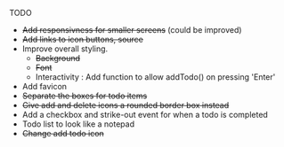 TODO

- ~~Add responsivness for smaller screens~~ (could be improved)
- ~~Add links to icon buttons, source~~ 
- Improve overall styling.
    - ~~Background~~
    - ~~Font~~
    - Interactivity : Add function to allow addTodo() on pressing 'Enter' 
- Add favicon
- ~~Separate the boxes for todo items~~
- ~~Give add and delete icons a rounded border box instead~~
- Add a checkbox and strike-out event for when a todo is completed 
- Todo list to look like a notepad
- ~~Change add todo icon~~
